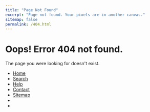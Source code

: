 ```yaml
---
title: "Page Not Found"
excerpt: "Page not found. Your pixels are in another canvas."
sitemap: false
permalink: /404.html
---
```


<!DOCTYPE html>
<html class="no-js">

<head>
    <meta charset="utf-8">
    <title>404 - Flat</title>
    <meta name="description" content="">
    <meta name="viewport" content="width=device-width, initial-scale=1.0">
    <meta name="author" content="JoashPereira">
    <link rel="stylesheet" href="/css/flat-404.css" />
</head>

<body class="flat">
    <div class="content">
        <div class="content-box">
            <div class="big-content">
                <div class="list-square">
                    <span class="square"></span>
                    <span class="square"></span>
                    <span class="square"></span>
                </div>
                <div class="list-line">
                    <span class="line"></span>
                    <span class="line"></span>
                    <span class="line"></span>
                    <span class="line"></span>
                    <span class="line"></span>
                    <span class="line"></span>
                </div>
                <i class="fa fa-search" aria-hidden="true"></i>
                <div class="clear"></div>
            </div>
            <h1>Oops! Error 404 not found.</h1>
            <p>The page you were looking for doesn't exist.</p>
        </div>
    </div>
    <footer>
        <ul>
            <li><a href="http://zahramor.github.io/">Home</a></li>
            <li><a href="#">Search</a></li>
            <li><a href="#">Help</a></li>
            <li><a href="#">Contact</a></li>
            <li><a href="#">Sitemap</a></li>
            <li><a href="#"><i class="fa fa-facebook"></i></a></li>
            <li><a href="#"><i class="fa fa-twitter"></i></a></li>
        </ul>
    </footer>
    <script src="js/common/jquery.min.js"></script>
    <script src="js/common/bootstrap.min.js"></script>
</body>

</html>
